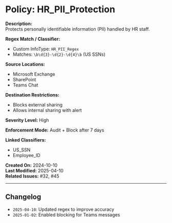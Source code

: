 # Policy: HR_PII_Protection

**Description:**  
Protects personally identifiable information (PII) handled by HR staff.

**Regex Match / Classifier:**  
- Custom InfoType: `HR_PII_Regex`
- Matches: `\b\d{3}-\d{2}-\d{4}\b` (US SSNs)

**Source Locations:**  
- Microsoft Exchange
- SharePoint
- Teams Chat

**Destination Restrictions:**  
- Blocks external sharing
- Allows internal sharing with alert

**Severity Level:** High

**Enforcement Mode:** Audit + Block after 7 days

**Linked Classifiers:**  
- US_SSN  
- Employee_ID

**Created On:** 2024-10-10  
**Last Modified:** 2025-04-10  
**Related Issues:** #32, #45

---

## Changelog

- `2025-04-10`: Updated regex to improve accuracy
- `2025-01-02`: Enabled blocking for Teams messages
